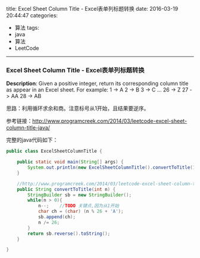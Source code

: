




title: Excel Sheet Column Title - Excel表单列标题转换
date: 2016-03-19 20:44:47
categories: 
- 算法
tags: 
- java
- 算法
- LeetCode
<!--updated: 2016-03-19 21:40:47-->
---

### Excel Sheet Column Title - Excel表单列标题转换
**Description**: Given a positive integer, return its corresponding column title as appear in an Excel sheet.
 For example:
 1 -> A
 2 -> B
 3 -> C
 ...
 26 -> Z
 27 -> AA
 28 -> AB
  
思路：利用循环求余和商。注意标号从1开始，且结果要逆序。

参考链接：http://www.programcreek.com/2014/03/leetcode-excel-sheet-column-title-java/

完整的java代码如下：

```java
public class ExcelSheetColumnTitle {

    public static void main(String[] args) {
        System.out.println(new ExcelSheetColumnTitle().convertToTitle(1000));
    }

    //http://www.programcreek.com/2014/03/leetcode-excel-sheet-column-title-java/
    public String convertToTitle(int n) {
        StringBuilder sb = new StringBuilder();
        while(n > 0){
            n--;    //TODO 关键点,因为从1开始
            char ch = (char) (n % 26 + 'A');
            sb.append(ch);
            n /= 26;
        }
        return sb.reverse().toString();
    }

}
```
